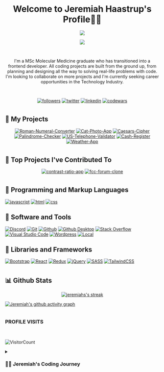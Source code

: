 <h1 align="center">
Welcome to Jeremiah Haastrup's Profile🧑‍💻
</h1>

<p align="center">
<a href="https://github.com/DenverCoder1/readme-typing-svg"><img src="https://readme-typing-svg.demolab.com?font=Fira+Code&size=24&pause=1000&center=true&width=435&lines=Frontend+Developer"></a>
</p>
<p align="center">
   <a href="https://github.com/DenverCoder1/readme-typing-svg"><img src="https://readme-typing-svg.demolab.com?font=Fira+Code&size=24&pause=1000&center=true&width=435&lines=UX+and+UI+Designer"></a>
</p>
<br>
<p align="center">
I'm a MSc Molecular Medicine graduate who has transitioned into a frontend developer. All coding projects are built from the ground up, from planning and designing all the way to solving real-life problems with code. I'm looking to collaborate on more projects and I'm currently seeking career opportunities in the Technology Industry.
</p>

<br>


<p align="center">
<a href="https://github.com/thetalesofj?tab=followers"><img alt="followers" title="follow on github" src="https://img.shields.io/badge/-Follow-ED5F0D?style=for-the-badge&labelColor=ED5F0D&logo=github&logoColor=black"/></a>
<a href="https://twitter.com/thetalesofj"><img alt="twitter" title="follow on twitter" src="https://img.shields.io/badge/-Twitter-2993F0?style=for-the-badge&labelColor=2993F0&logo=twitter&logoColor=white"/></a>
<a href="https://www.linkedin.com/in/jeremiah-haastrup/"><img alt="linkedin" title="follow on linkedin" src="https://img.shields.io/badge/-LinkedIn-026BBC?style=for-the-badge&labelColor=026BBC&logo=linkedin&logoColor=white"/></a>
<a href="https://www.codewars.com/users/thetalesofj"><img alt="codewars" title="follow on codewars" src="https://img.shields.io/badge/-Codewars-8E1E1E?style=for-the-badge&labelColor=8E1E1E&logo=codewars&logoColor=white"/></a>
   </p>
   
#

## 📘 My Projects

<p align="center">
  <a href="https://github.com/thetalesofj/Roman-Numeral-Converter"><img  min-width="278px" src="https://github-readme-thetalesofj.vercel.app/api/pin/?username=thetalesofj&repo=Roman-Numeral-Converter&theme=react&bg_color=1F222E&title_color=5AC3F8&hide_border=false&icon_color=5AC3F8&show_icons=false" alt="Roman-Numeral-Converter"></a>
  <a href="https://github.com/thetalesofj/Cat-Photo-App"><img  min-width="278px" src="https://github-readme-thetalesofj.vercel.app/api/pin/?username=thetalesofj&repo=cat-photo-app&theme=react&bg_color=1F222E&title_color=5AC3F8&hide_border=false&icon_color=5AC3F8&show_icons=false" alt="Cat-Photo-App"></a> 
  <a href="https://github.com/thetalesofj/Caesars-Cipher"><img  min-width="278px" src="https://github-readme-thetalesofj.vercel.app/api/pin/?username=thetalesofj&repo=caesars-cipher&theme=react&bg_color=1F222E&title_color=5AC3F8&hide_border=false&icon_color=5AC3F8&show_icons=false" alt="Caesars-Cipher"></a>
  <a href="https://github.com/thetalesofj/Palindrome-Checker"><img  min-width="278px" src="https://github-readme-thetalesofj.vercel.app/api/pin/?username=thetalesofj&repo=Palindrome-Checker&theme=react&bg_color=1F222E&title_color=5AC3F8&hide_border=false&icon_color=5AC3F8&show_icons=false" alt="Palindrome-Checker"></a>
  <a href="https://github.com/thetalesofj/US-Telephone-Validator"><img  min-width="278px" src="https://github-readme-thetalesofj.vercel.app/api/pin/?username=thetalesofj&repo=US-Telephone-Validator&theme=react&bg_color=1F222E&title_color=5AC3F8&hide_border=false&icon_color=5AC3F8&show_icons=false" alt="US-Telephone-Validator"></a> 
  <a href="https://github.com/thetalesofj/Cash-Register"><img  min-width="278px" src="https://github-readme-thetalesofj.vercel.app/api/pin/?username=thetalesofj&repo=Cash-Register&theme=react&bg_color=1F222E&title_color=5AC3F8&hide_border=false&icon_color=5AC3F8&show_icons=false" alt="Cash-Register"></a>
   <a href="https://github.com/thetalesofj/Weather-App"><img  min-width="278px" src="https://github-readme-thetalesofj.vercel.app/api/pin/?username=thetalesofj&repo=Weather-App&theme=react&bg_color=1F222E&title_color=5AC3F8&hide_border=false&icon_color=5AC3F8&show_icons=false" alt="Weather-App"></a>
  
</p>


#

## 📕 Top Projects I've Contributed To

<p align="center">
<a href="https://github.com/jdwilkin4/contrast-ratio-repo"><img  min-width="278px" src="https://github-readme-thetalesofj.vercel.app/api/pin/?username=jdwilkin4&repo=contrast-ratio-repo&theme=react&bg_color=1F222E&title_color=5AC3F8&hide_border=false&icon_color=5AC3F8&show_icons=false" alt="contrast-ratio-app"></a>
<a href="https://github.com/jdwilkin4/fcc-forum-clone"><img  min-width="278px" src="https://github-readme-thetalesofj.vercel.app/api/pin/?username=jdwilkin4&repo=fcc-forum-clone&theme=react&bg_color=1F222E&title_color=5AC3F8&hide_border=false&icon_color=5AC3F8&show_icons=false" alt="fcc-forum-clone"></a>
  
</p>

#

## 🧰 Programming and Markup Languages

[![javascript](https://img.shields.io/badge/javascript-F7DF1E?style=for-the-badge&logo=javascript&logoColor=white)](https://github.com/search?q=user%3Athetalesofj+language%3Ajavascript)
[![html](https://img.shields.io/badge/html-E34F26?style=for-the-badge&logo=html5&logoColor=white)](https://github.com/search?q=user%3Athetalesofj+language%3Ahtml)
[![css](https://img.shields.io/badge/css-1572B6?style=for-the-badge&logo=css3&logoColor=white)](https://github.com/search?q=user%3Athetalesofj+language%3Acss)

## 🧰 Software and Tools
   
[![Discord](https://img.shields.io/badge/-Discord-5865F2?style=for-the-badge&logo=discord&logoColor=white)]()
[![Git](https://img.shields.io/badge/Git-F05033?style=for-the-badge&logo=git&logoColor=white)]()
[![Github](https://img.shields.io/badge/GitHub%20-8034A9?style=for-the-badge&logo=github&logoColor=white)]()
[![Github Desktop](https://img.shields.io/badge/GitHub%20Desktop-8034A9?style=for-the-badge&logo=github&logoColor=white)]()
[![Stack Overflow](https://img.shields.io/badge/-Stack%20Overflow-FE7A16?style=for-the-badge&logo=stack-overflow&logoColor=white)]()
[![Visual Studio Code](https://img.shields.io/badge/Visual%20Studio%20Code-0078d7?style=for-the-badge&logo=visual-studio-code&logoColor=white)]()
[![Wordpress](https://img.shields.io/badge/Wordpress%20-0078d7?style=for-the-badge&logo=wordpress&logoColor=white)]()
[![Local](https://img.shields.io/badge/Local-0B6623?style=for-the-badge&logo=localwp&logoColor=white)]()

## 🧰 Libraries and Frameworks

   
[![Bootstrap](https://img.shields.io/badge/Bootstrap-7952B3?style=for-the-badge&logo=bootstrap&logoColor=white)]()
[![React](https://img.shields.io/badge/React-20232a?style=for-the-badge&logo=react&logoColor=%2361DAFB)](https://github.com/search?q=user%3Athetalesofj+language%3Areact)
[![Redux](https://img.shields.io/badge/Redux%20-8034A9?style=for-the-badge&logo=redux&logoColor=white)]()
[![jQuery](https://img.shields.io/badge/J%20query-8034A9?style=for-the-badge&logo=jquery&logoColor=white)]()
[![SASS](https://img.shields.io/badge/SASS-8034A9?style=for-the-badge&logo=sass&logoColor=white)](https://github.com/search?q=user%3Athetalesofj+language%3Ascss)
[![TailwindCSS](https://img.shields.io/badge/tailwind-00AAFF?style=for-the-badge&logo=tailwindcss&logoColor=white)]()
 
#

## 📊 Github Stats

<p align="center">
  <a href="#"><img title="" alt="jeremiahs's streak" src="https://streak-stats.demolab.com?user=thetalesofj&theme=react&hide_border=true&date_format=j%20M%5B%20Y%5D">
  </a>
   
[![Jeremiah's github activity graph](https://github-readme-activity-graph.cyclic.app/graph?username=thetalesofj&theme=react-dark)](https://github.com/thetalesofj/github-readme-activity-graph)

#

### PROFILE VISITS

<br>

![VisitorCount](https://profile-counter.glitch.me/{thetalesofj}/count.svg)


<details>
 <summary><h3>👨‍💻 Jeremiah's Coding Journey</h3></summary>

In June 2022, I made the decision to transition into the Technology industry. While being employed at a hospital working late-shifts, I used my free time to research and create a constructive plan as to how I’ll achieve my goal to becoming a frontend developer. After several weeks of deciding whether this was the right choice for myself, I decided to give in my notice, and dedicate my time to learning and utilising complex programme languages. I have initiated multiple courses to expand my computer programming skillset which has provided me with advanced knowledge of a variety of programming languages, tools and frameworks. Having previously conducted scientific studies, I believe it is imperative to collaborate towards team projects. I had the courage to apply my knowledge by contributing to my first collaborative app project made with a small group of developers on Discord. I've been able to discuss my experience and journey with other developers in the form of blogs and daily updates in the #100DaysOfCode challenge on Twitter.

My dream is to land my first role as a frontend developer - I have a way to go but with the support of my developer network I know it's not far away.
